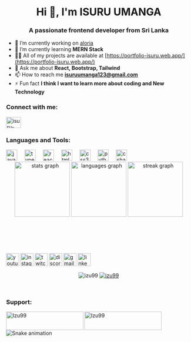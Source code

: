 <h1 align="center">Hi 👋, I'm ISURU UMANGA</h1>
<h3 align="center">A passionate frontend developer from Sri Lanka</h3>


- 🔭 I’m currently working on [aloria](https://testing-75de8.web.app/)
- 🌱 I’m currently learning **MERN Stack**
- 👨‍💻 All of my projects are available at [https://portfolio-isuru.web.app/](https://portfolio-isuru.web.app/)
- 💬 Ask me about **React, Bootstrap, Tailwind**
- 📫 How to reach me **isuruumanga123@gmail.com**
- ⚡ Fun fact **I think I want to learn more about coding and New Technology**

<h3 align="left">Connect with me:</h3>
<p align="left">
  <a href="https://linkedin.com/in/isuru-umanga-280672213" target="blank">
    <img align="center" src="https://raw.githubusercontent.com/rahuldkjain/github-profile-readme-generator/master/src/images/icons/Social/linked-in-alt.svg" alt="isuru-umanga-280672213" height="30" width="40" />
  </a>
</p>

<h3 align="left">Languages and Tools:</h3>
<div align="left">
  <img src="https://cdn.jsdelivr.net/gh/devicons/devicon/icons/javascript/javascript-original.svg" height="30" alt="javascript logo" />
  <img width="12" />
  <img src="https://cdn.jsdelivr.net/gh/devicons/devicon/icons/typescript/typescript-original.svg" height="30" alt="typescript logo" />
  <img width="12" />
  <img src="https://cdn.jsdelivr.net/gh/devicons/devicon/icons/react/react-original.svg" height="30" alt="react logo" />
  <img width="12" />
  <img src="https://cdn.jsdelivr.net/gh/devicons/devicon/icons/html5/html5-original.svg" height="30" alt="html5 logo" />
  <img width="12" />
  <img src="https://cdn.jsdelivr.net/gh/devicons/devicon/icons/css3/css3-original.svg" height="30" alt="css3 logo" />
  <img width="12" />
  <img src="https://cdn.jsdelivr.net/gh/devicons/devicon/icons/python/python-original.svg" height="30" alt="python logo" />
  <img width="12" />
  <img src="https://cdn.jsdelivr.net/gh/devicons/devicon/icons/csharp/csharp-original.svg" height="30" alt="csharp logo" />
</div>

<div align="center">
  <img src="https://github-readme-stats.vercel.app/api?username=izu99&hide_title=false&hide_rank=false&show_icons=true&include_all_commits=true&count_private=true&disable_animations=false&theme=dracula&locale=en&hide_border=false" height="150" alt="stats graph" />
  <img src="https://github-readme-stats.vercel.app/api/top-langs?username=izu99&locale=en&hide_title=false&layout=compact&card_width=320&langs_count=5&theme=dracula&hide_border=false" height="150" alt="languages graph" />
  <img src="https://github-readme-streak-stats.herokuapp.com/?user=izu99&theme=dracula&hide_border=false" height="150" alt="streak graph" />
</div>


<br><br><br><br>

<div align="left">
  <img src="https://img.shields.io/static/v1?message=Youtube&logo=youtube&label=&color=FF0000&logoColor=white&labelColor=&style=for-the-badge" height="35" alt="youtube logo" />
  <img src="https://img.shields.io/static/v1?message=Instagram&logo=instagram&label=&color=E4405F&logoColor=white&labelColor=&style=for-the-badge" height="35" alt="instagram logo" />
  <img src="https://img.shields.io/static/v1?message=Twitch&logo=twitch&label=&color=9146FF&logoColor=white&labelColor=&style=for-the-badge" height="35" alt="twitch logo" />
  <img src="https://img.shields.io/static/v1?message=Discord&logo=discord&label=&color=7289DA&logoColor=white&labelColor=&style=for-the-badge" height="35" alt="discord logo" />
  <img src="https://img.shields.io/static/v1?message=Gmail&logo=gmail&label=&color=D14836&logoColor=white&labelColor=&style=for-the-badge" height="35" alt="gmail logo" />
  <img src="https://img.shields.io/static/v1?message=LinkedIn&logo=linkedin&label=&color=0077B5&logoColor=white&labelColor=&style=for-the-badge" height="35" alt="linkedin logo" />
</div>

<p align="center">
  <img src="https://komarev.com/ghpvc/?username=izu99&label=Profile%20views&color=0e75b6&style=flat" alt="izu99" />
  <a href="https://github.com/ryo-ma/github-profile-trophy">
    <img src="https://github-profile-trophy.vercel.app/?username=izu99" alt="izu99" />
  </a>
</p>

<br clear="both">

<h3 align="left">Support:</h3>
<p>
  <a href="https://www.buymeacoffee.com/Izu99">
    <img align="left" src="https://cdn.buymeacoffee.com/buttons/v2/default-yellow.png" height="50" width="210" alt="Izu99" />
  </a>
  <a href="https://ko-fi.com/Izu99">
    <img align="left" src="https://cdn.ko-fi.com/cdn/kofi3.png?v=3" height="50" width="210" alt="Izu99" />
  </a>
</p>

<img src="https://github.com/Izu99/Izu99/blob/output/github-contribution-grid-snake.gif" alt="Snake animation" />
